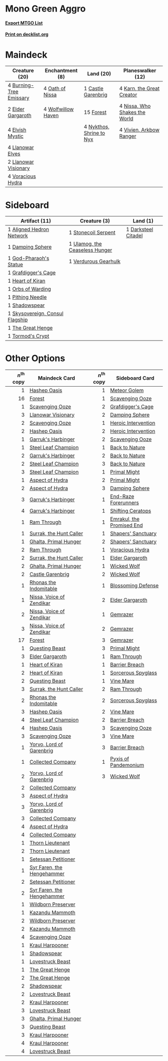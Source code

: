 # Mono Green Aggro

#### [Export MTGO List](../collection/Mono%20Green%20Aggro/Mono%20Green%20Aggro.txt)
#### [Print on decklist.org](http://decklist.org/?deckmain=4%09Burning-Tree%20Emissary%0A1%09Castle%20Garenbrig%0A2%09Elder%20Gargaroth%0A4%09Elvish%20Mystic%0A15%09Forest%0A4%09Karn,%20the%20Great%20Creator%0A4%09Llanowar%20Elves%0A2%09Llanowar%20Visionary%0A4%09Nissa,%20Who%20Shakes%20the%20World%0A4%09Nykthos,%20Shrine%20to%20Nyx%0A4%09Oath%20of%20Nissa%0A4%09Vivien,%20Arkbow%20Ranger%0A4%09Voracious%20Hydra%0A4%09Wolfwillow%20Haven&deckside=1%09Aligned%20Hedron%20Network%0A1%09Damping%20Sphere%0A1%09Darksteel%20Citadel%0A1%09God-Pharaoh's%20Statue%0A1%09Grafdigger's%20Cage%0A1%09Heart%20of%20Kiran%0A1%09Orbs%20of%20Warding%0A1%09Pithing%20Needle%0A1%09Shadowspear%0A1%09Skysovereign,%20Consul%20Flagship%0A1%09Stonecoil%20Serpent%0A1%09The%20Great%20Henge%0A1%09Tormod's%20Crypt%0A1%09Ulamog,%20the%20Ceaseless%20Hunger%0A1%09Verdurous%20Gearhulk)
# Maindeck

|                                          Creature (20)                                           |                                       Enchantment (8)                                       |                                             Land (20)                                             |                                           Planeswalker (12)                                            |
|--------------------------------------------------------------------------------------------------|---------------------------------------------------------------------------------------------|---------------------------------------------------------------------------------------------------|--------------------------------------------------------------------------------------------------------|
|4 [Burning-Tree Emissary](http://gatherer.wizards.com/Pages/Card/Details.aspx?multiverseid=426627)|4 [Oath of Nissa](http://gatherer.wizards.com/Pages/Card/Details.aspx?multiverseid=407650)   |1 [Castle Garenbrig](http://gatherer.wizards.com/Pages/Card/Details.aspx?multiverseid=473202)      |4 [Karn, the Great Creator](http://gatherer.wizards.com/Pages/Card/Details.aspx?multiverseid=460928)    |
|2 [Elder Gargaroth](http://gatherer.wizards.com/Pages/Card/Details.aspx?multiverseid=485502)      |4 [Wolfwillow Haven](http://gatherer.wizards.com/Pages/Card/Details.aspx?multiverseid=476456)|15 [Forest](http://gatherer.wizards.com/Pages/Card/Details.aspx?multiverseid=439860)               |4 [Nissa, Who Shakes the World](http://gatherer.wizards.com/Pages/Card/Details.aspx?multiverseid=461096)|
|4 [Elvish Mystic](http://gatherer.wizards.com/Pages/Card/Details.aspx?multiverseid=389499)        |                                                                                             |4 [Nykthos, Shrine to Nyx](http://gatherer.wizards.com/Pages/Card/Details.aspx?multiverseid=373713)|4 [Vivien, Arkbow Ranger](http://gatherer.wizards.com/Pages/Card/Details.aspx?multiverseid=466953)      |
|4 [Llanowar Elves](http://gatherer.wizards.com/Pages/Card/Details.aspx?multiverseid=129626)       |                                                                                             |                                                                                                   |                                                                                                        |
|2 [Llanowar Visionary](http://gatherer.wizards.com/Pages/Card/Details.aspx?multiverseid=485516)   |                                                                                             |                                                                                                   |                                                                                                        |
|4 [Voracious Hydra](http://gatherer.wizards.com/Pages/Card/Details.aspx?multiverseid=466954)      |                                                                                             |                                                                                                   |                                                                                                        |


# Sideboard

|                                              Artifact (11)                                               |                                              Creature (3)                                               |                                           Land (1)                                           |
|----------------------------------------------------------------------------------------------------------|---------------------------------------------------------------------------------------------------------|----------------------------------------------------------------------------------------------|
|1 [Aligned Hedron Network](http://gatherer.wizards.com/Pages/Card/Details.aspx?multiverseid=401807)       |1 [Stonecoil Serpent](http://gatherer.wizards.com/Pages/Card/Details.aspx?multiverseid=473197)           |1 [Darksteel Citadel](http://gatherer.wizards.com/Pages/Card/Details.aspx?multiverseid=389479)|
|1 [Damping Sphere](http://gatherer.wizards.com/Pages/Card/Details.aspx?multiverseid=443101)               |1 [Ulamog, the Ceaseless Hunger](http://gatherer.wizards.com/Pages/Card/Details.aspx?multiverseid=402079)|                                                                                              |
|1 [God-Pharaoh's Statue](http://gatherer.wizards.com/Pages/Card/Details.aspx?multiverseid=461165)         |1 [Verdurous Gearhulk](http://gatherer.wizards.com/Pages/Card/Details.aspx?multiverseid=417745)          |                                                                                              |
|1 [Grafdigger's Cage](http://gatherer.wizards.com/Pages/Card/Details.aspx?multiverseid=278452)            |                                                                                                         |                                                                                              |
|1 [Heart of Kiran](http://gatherer.wizards.com/Pages/Card/Details.aspx?multiverseid=423820)               |                                                                                                         |                                                                                              |
|1 [Orbs of Warding](http://gatherer.wizards.com/Pages/Card/Details.aspx?multiverseid=398551)              |                                                                                                         |                                                                                              |
|1 [Pithing Needle](http://gatherer.wizards.com/Pages/Card/Details.aspx?multiverseid=129526)               |                                                                                                         |                                                                                              |
|1 [Shadowspear](http://gatherer.wizards.com/Pages/Card/Details.aspx?multiverseid=476487)                  |                                                                                                         |                                                                                              |
|1 [Skysovereign, Consul Flagship](http://gatherer.wizards.com/Pages/Card/Details.aspx?multiverseid=417807)|                                                                                                         |                                                                                              |
|1 [The Great Henge](http://gatherer.wizards.com/Pages/Card/Details.aspx?multiverseid=473123)              |                                                                                                         |                                                                                              |
|1 [Tormod's Crypt](http://gatherer.wizards.com/Pages/Card/Details.aspx?multiverseid=389723)               |                                                                                                         |                                                                                              |


# Other Options

|*n*<sup>th</sup> copy|                                            Maindeck Card                                            |*n*<sup>th</sup> copy|                                           Sideboard Card                                           |
|--------------------:|-----------------------------------------------------------------------------------------------------|--------------------:|----------------------------------------------------------------------------------------------------|
|                    1|[Hashep Oasis](http://gatherer.wizards.com/Pages/Card/Details.aspx?multiverseid=430866)              |                    1|[Meteor Golem](http://gatherer.wizards.com/Pages/Card/Details.aspx?multiverseid=447378)             |
|                   16|[Forest](http://gatherer.wizards.com/Pages/Card/Details.aspx?multiverseid=439860)                    |                    1|[Scavenging Ooze](http://gatherer.wizards.com/Pages/Card/Details.aspx?multiverseid=420783)          |
|                    1|[Scavenging Ooze](http://gatherer.wizards.com/Pages/Card/Details.aspx?multiverseid=420783)           |                    2|[Grafdigger's Cage](http://gatherer.wizards.com/Pages/Card/Details.aspx?multiverseid=278452)        |
|                    3|[Llanowar Visionary](http://gatherer.wizards.com/Pages/Card/Details.aspx?multiverseid=485516)        |                    2|[Damping Sphere](http://gatherer.wizards.com/Pages/Card/Details.aspx?multiverseid=443101)           |
|                    2|[Scavenging Ooze](http://gatherer.wizards.com/Pages/Card/Details.aspx?multiverseid=420783)           |                    1|[Heroic Intervention](http://gatherer.wizards.com/Pages/Card/Details.aspx?multiverseid=423776)      |
|                    2|[Hashep Oasis](http://gatherer.wizards.com/Pages/Card/Details.aspx?multiverseid=430866)              |                    2|[Heroic Intervention](http://gatherer.wizards.com/Pages/Card/Details.aspx?multiverseid=423776)      |
|                    1|[Garruk's Harbinger](http://gatherer.wizards.com/Pages/Card/Details.aspx?multiverseid=485508)        |                    2|[Scavenging Ooze](http://gatherer.wizards.com/Pages/Card/Details.aspx?multiverseid=420783)          |
|                    1|[Steel Leaf Champion](http://gatherer.wizards.com/Pages/Card/Details.aspx?multiverseid=443070)       |                    1|[Back to Nature](http://gatherer.wizards.com/Pages/Card/Details.aspx?multiverseid=208284)           |
|                    2|[Garruk's Harbinger](http://gatherer.wizards.com/Pages/Card/Details.aspx?multiverseid=485508)        |                    2|[Back to Nature](http://gatherer.wizards.com/Pages/Card/Details.aspx?multiverseid=208284)           |
|                    2|[Steel Leaf Champion](http://gatherer.wizards.com/Pages/Card/Details.aspx?multiverseid=443070)       |                    3|[Back to Nature](http://gatherer.wizards.com/Pages/Card/Details.aspx?multiverseid=208284)           |
|                    3|[Steel Leaf Champion](http://gatherer.wizards.com/Pages/Card/Details.aspx?multiverseid=443070)       |                    1|[Primal Might](http://gatherer.wizards.com/Pages/Card/Details.aspx?multiverseid=485520)             |
|                    1|[Aspect of Hydra](http://gatherer.wizards.com/Pages/Card/Details.aspx?multiverseid=378489)           |                    2|[Primal Might](http://gatherer.wizards.com/Pages/Card/Details.aspx?multiverseid=485520)             |
|                    2|[Aspect of Hydra](http://gatherer.wizards.com/Pages/Card/Details.aspx?multiverseid=378489)           |                    3|[Damping Sphere](http://gatherer.wizards.com/Pages/Card/Details.aspx?multiverseid=443101)           |
|                    3|[Garruk's Harbinger](http://gatherer.wizards.com/Pages/Card/Details.aspx?multiverseid=485508)        |                    1|[End-Raze Forerunners](http://gatherer.wizards.com/Pages/Card/Details.aspx?multiverseid=457268)     |
|                    4|[Garruk's Harbinger](http://gatherer.wizards.com/Pages/Card/Details.aspx?multiverseid=485508)        |                    1|[Shifting Ceratops](http://gatherer.wizards.com/Pages/Card/Details.aspx?multiverseid=466948)        |
|                    1|[Ram Through](http://gatherer.wizards.com/Pages/Card/Details.aspx?multiverseid=479690)               |                    1|[Emrakul, the Promised End](http://gatherer.wizards.com/Pages/Card/Details.aspx?multiverseid=414295)|
|                    1|[Surrak, the Hunt Caller](http://gatherer.wizards.com/Pages/Card/Details.aspx?multiverseid=394721)   |                    1|[Shapers' Sanctuary](http://gatherer.wizards.com/Pages/Card/Details.aspx?multiverseid=435362)       |
|                    1|[Ghalta, Primal Hunger](http://gatherer.wizards.com/Pages/Card/Details.aspx?multiverseid=456564)     |                    2|[Shapers' Sanctuary](http://gatherer.wizards.com/Pages/Card/Details.aspx?multiverseid=435362)       |
|                    2|[Ram Through](http://gatherer.wizards.com/Pages/Card/Details.aspx?multiverseid=479690)               |                    1|[Voracious Hydra](http://gatherer.wizards.com/Pages/Card/Details.aspx?multiverseid=466954)          |
|                    2|[Surrak, the Hunt Caller](http://gatherer.wizards.com/Pages/Card/Details.aspx?multiverseid=394721)   |                    1|[Elder Gargaroth](http://gatherer.wizards.com/Pages/Card/Details.aspx?multiverseid=485502)          |
|                    2|[Ghalta, Primal Hunger](http://gatherer.wizards.com/Pages/Card/Details.aspx?multiverseid=456564)     |                    1|[Wicked Wolf](http://gatherer.wizards.com/Pages/Card/Details.aspx?multiverseid=473143)              |
|                    2|[Castle Garenbrig](http://gatherer.wizards.com/Pages/Card/Details.aspx?multiverseid=473202)          |                    2|[Wicked Wolf](http://gatherer.wizards.com/Pages/Card/Details.aspx?multiverseid=473143)              |
|                    1|[Rhonas the Indomitable](http://gatherer.wizards.com/Pages/Card/Details.aspx?multiverseid=426884)    |                    1|[Blossoming Defense](http://gatherer.wizards.com/Pages/Card/Details.aspx?multiverseid=417719)       |
|                    1|[Nissa, Voice of Zendikar](http://gatherer.wizards.com/Pages/Card/Details.aspx?multiverseid=417424)  |                    2|[Elder Gargaroth](http://gatherer.wizards.com/Pages/Card/Details.aspx?multiverseid=485502)          |
|                    2|[Nissa, Voice of Zendikar](http://gatherer.wizards.com/Pages/Card/Details.aspx?multiverseid=417424)  |                    1|[Gemrazer](http://gatherer.wizards.com/Pages/Card/Details.aspx?multiverseid=479675)                 |
|                    3|[Nissa, Voice of Zendikar](http://gatherer.wizards.com/Pages/Card/Details.aspx?multiverseid=417424)  |                    2|[Gemrazer](http://gatherer.wizards.com/Pages/Card/Details.aspx?multiverseid=479675)                 |
|                   17|[Forest](http://gatherer.wizards.com/Pages/Card/Details.aspx?multiverseid=439860)                    |                    3|[Gemrazer](http://gatherer.wizards.com/Pages/Card/Details.aspx?multiverseid=479675)                 |
|                    1|[Questing Beast](http://gatherer.wizards.com/Pages/Card/Details.aspx?multiverseid=473133)            |                    3|[Primal Might](http://gatherer.wizards.com/Pages/Card/Details.aspx?multiverseid=485520)             |
|                    3|[Elder Gargaroth](http://gatherer.wizards.com/Pages/Card/Details.aspx?multiverseid=485502)           |                    1|[Ram Through](http://gatherer.wizards.com/Pages/Card/Details.aspx?multiverseid=479690)              |
|                    1|[Heart of Kiran](http://gatherer.wizards.com/Pages/Card/Details.aspx?multiverseid=423820)            |                    1|[Barrier Breach](http://gatherer.wizards.com/Pages/Card/Details.aspx?multiverseid=479665)           |
|                    2|[Heart of Kiran](http://gatherer.wizards.com/Pages/Card/Details.aspx?multiverseid=423820)            |                    1|[Sorcerous Spyglass](http://gatherer.wizards.com/Pages/Card/Details.aspx?multiverseid=435407)       |
|                    2|[Questing Beast](http://gatherer.wizards.com/Pages/Card/Details.aspx?multiverseid=473133)            |                    1|[Vine Mare](http://gatherer.wizards.com/Pages/Card/Details.aspx?multiverseid=447343)                |
|                    3|[Surrak, the Hunt Caller](http://gatherer.wizards.com/Pages/Card/Details.aspx?multiverseid=394721)   |                    2|[Ram Through](http://gatherer.wizards.com/Pages/Card/Details.aspx?multiverseid=479690)              |
|                    2|[Rhonas the Indomitable](http://gatherer.wizards.com/Pages/Card/Details.aspx?multiverseid=426884)    |                    2|[Sorcerous Spyglass](http://gatherer.wizards.com/Pages/Card/Details.aspx?multiverseid=435407)       |
|                    3|[Hashep Oasis](http://gatherer.wizards.com/Pages/Card/Details.aspx?multiverseid=430866)              |                    2|[Vine Mare](http://gatherer.wizards.com/Pages/Card/Details.aspx?multiverseid=447343)                |
|                    4|[Steel Leaf Champion](http://gatherer.wizards.com/Pages/Card/Details.aspx?multiverseid=443070)       |                    2|[Barrier Breach](http://gatherer.wizards.com/Pages/Card/Details.aspx?multiverseid=479665)           |
|                    4|[Hashep Oasis](http://gatherer.wizards.com/Pages/Card/Details.aspx?multiverseid=430866)              |                    3|[Scavenging Ooze](http://gatherer.wizards.com/Pages/Card/Details.aspx?multiverseid=420783)          |
|                    3|[Scavenging Ooze](http://gatherer.wizards.com/Pages/Card/Details.aspx?multiverseid=420783)           |                    3|[Vine Mare](http://gatherer.wizards.com/Pages/Card/Details.aspx?multiverseid=447343)                |
|                    1|[Yorvo, Lord of Garenbrig](http://gatherer.wizards.com/Pages/Card/Details.aspx?multiverseid=473147)  |                    3|[Barrier Breach](http://gatherer.wizards.com/Pages/Card/Details.aspx?multiverseid=479665)           |
|                    1|[Collected Company](http://gatherer.wizards.com/Pages/Card/Details.aspx?multiverseid=394519)         |                    1|[Pyxis of Pandemonium](http://gatherer.wizards.com/Pages/Card/Details.aspx?multiverseid=373669)     |
|                    2|[Yorvo, Lord of Garenbrig](http://gatherer.wizards.com/Pages/Card/Details.aspx?multiverseid=473147)  |                    3|[Wicked Wolf](http://gatherer.wizards.com/Pages/Card/Details.aspx?multiverseid=473143)              |
|                    2|[Collected Company](http://gatherer.wizards.com/Pages/Card/Details.aspx?multiverseid=394519)         |                     |                                                                                                    |
|                    3|[Aspect of Hydra](http://gatherer.wizards.com/Pages/Card/Details.aspx?multiverseid=378489)           |                     |                                                                                                    |
|                    3|[Yorvo, Lord of Garenbrig](http://gatherer.wizards.com/Pages/Card/Details.aspx?multiverseid=473147)  |                     |                                                                                                    |
|                    3|[Collected Company](http://gatherer.wizards.com/Pages/Card/Details.aspx?multiverseid=394519)         |                     |                                                                                                    |
|                    4|[Aspect of Hydra](http://gatherer.wizards.com/Pages/Card/Details.aspx?multiverseid=378489)           |                     |                                                                                                    |
|                    4|[Collected Company](http://gatherer.wizards.com/Pages/Card/Details.aspx?multiverseid=394519)         |                     |                                                                                                    |
|                    1|[Thorn Lieutenant](http://gatherer.wizards.com/Pages/Card/Details.aspx?multiverseid=447339)          |                     |                                                                                                    |
|                    2|[Thorn Lieutenant](http://gatherer.wizards.com/Pages/Card/Details.aspx?multiverseid=447339)          |                     |                                                                                                    |
|                    1|[Setessan Petitioner](http://gatherer.wizards.com/Pages/Card/Details.aspx?multiverseid=476450)       |                     |                                                                                                    |
|                    1|[Syr Faren, the Hengehammer](http://gatherer.wizards.com/Pages/Card/Details.aspx?multiverseid=473139)|                     |                                                                                                    |
|                    2|[Setessan Petitioner](http://gatherer.wizards.com/Pages/Card/Details.aspx?multiverseid=476450)       |                     |                                                                                                    |
|                    2|[Syr Faren, the Hengehammer](http://gatherer.wizards.com/Pages/Card/Details.aspx?multiverseid=473139)|                     |                                                                                                    |
|                    1|[Wildborn Preserver](http://gatherer.wizards.com/Pages/Card/Details.aspx?multiverseid=473144)        |                     |                                                                                                    |
|                    1|[Kazandu Mammoth](http://gatherer.wizards.com/Pages/Card/Details.aspx?multiverseid=491835)           |                     |                                                                                                    |
|                    2|[Wildborn Preserver](http://gatherer.wizards.com/Pages/Card/Details.aspx?multiverseid=473144)        |                     |                                                                                                    |
|                    2|[Kazandu Mammoth](http://gatherer.wizards.com/Pages/Card/Details.aspx?multiverseid=491835)           |                     |                                                                                                    |
|                    4|[Scavenging Ooze](http://gatherer.wizards.com/Pages/Card/Details.aspx?multiverseid=420783)           |                     |                                                                                                    |
|                    1|[Kraul Harpooner](http://gatherer.wizards.com/Pages/Card/Details.aspx?multiverseid=452886)           |                     |                                                                                                    |
|                    1|[Shadowspear](http://gatherer.wizards.com/Pages/Card/Details.aspx?multiverseid=476487)               |                     |                                                                                                    |
|                    1|[Lovestruck Beast](http://gatherer.wizards.com/Pages/Card/Details.aspx?multiverseid=473127)          |                     |                                                                                                    |
|                    1|[The Great Henge](http://gatherer.wizards.com/Pages/Card/Details.aspx?multiverseid=473123)           |                     |                                                                                                    |
|                    2|[The Great Henge](http://gatherer.wizards.com/Pages/Card/Details.aspx?multiverseid=473123)           |                     |                                                                                                    |
|                    2|[Shadowspear](http://gatherer.wizards.com/Pages/Card/Details.aspx?multiverseid=476487)               |                     |                                                                                                    |
|                    2|[Lovestruck Beast](http://gatherer.wizards.com/Pages/Card/Details.aspx?multiverseid=473127)          |                     |                                                                                                    |
|                    2|[Kraul Harpooner](http://gatherer.wizards.com/Pages/Card/Details.aspx?multiverseid=452886)           |                     |                                                                                                    |
|                    3|[Lovestruck Beast](http://gatherer.wizards.com/Pages/Card/Details.aspx?multiverseid=473127)          |                     |                                                                                                    |
|                    3|[Ghalta, Primal Hunger](http://gatherer.wizards.com/Pages/Card/Details.aspx?multiverseid=456564)     |                     |                                                                                                    |
|                    3|[Questing Beast](http://gatherer.wizards.com/Pages/Card/Details.aspx?multiverseid=473133)            |                     |                                                                                                    |
|                    3|[Kraul Harpooner](http://gatherer.wizards.com/Pages/Card/Details.aspx?multiverseid=452886)           |                     |                                                                                                    |
|                    4|[Kraul Harpooner](http://gatherer.wizards.com/Pages/Card/Details.aspx?multiverseid=452886)           |                     |                                                                                                    |
|                    4|[Lovestruck Beast](http://gatherer.wizards.com/Pages/Card/Details.aspx?multiverseid=473127)          |                     |                                                                                                    |

